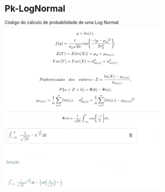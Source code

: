 # Pk-LogNormal
Código do cálculo de probabilidade de uma Log Normal

<img align="center" src="imagens/1.png">
<img align="center" src="imagens/3.png">
<img align="center" src="imagens/2.png">
